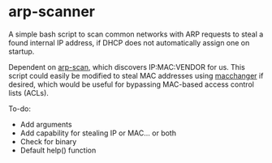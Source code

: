 # arp-scanner
A simple bash script to scan common networks with ARP requests to steal a found internal IP address, if DHCP does not automatically assign one on startup.

Dependent on [arp-scan](https://github.com/royhills/arp-scan), which discovers IP:MAC:VENDOR for us.
This script could easily be modified to steal MAC addresses using [macchanger](https://github.com/alobbs/macchanger) if desired, which would be useful for bypassing MAC-based access control lists (ACLs).

To-do:
* Add arguments
* Add capability for stealing IP or MAC... or both
* Check for binary
* Default help() function
